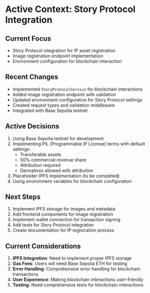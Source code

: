 # Active Context: Story Protocol Integration

## Current Focus

- Story Protocol integration for IP asset registration
- Image registration endpoint implementation
- Environment configuration for blockchain interaction

## Recent Changes

- Implemented `StoryProtocolService` for blockchain interactions
- Added image registration endpoint with validation
- Updated environment configuration for Story Protocol settings
- Created request types and validation middleware
- Integrated with Base Sepolia testnet

## Active Decisions

1. Using Base Sepolia testnet for development
2. Implementing PIL (Programmable IP License) terms with default settings:
   - Transferable assets
   - 50% commercial revenue share
   - Attribution required
   - Derivatives allowed with attribution
3. Placeholder IPFS implementation (to be completed)
4. Using environment variables for blockchain configuration

## Next Steps

1. Implement IPFS storage for images and metadata
2. Add frontend components for image registration
3. Implement wallet connection for transaction signing
4. Add tests for Story Protocol integration
5. Create documentation for IP registration process

## Current Considerations

1. **IPFS Integration**: Need to implement proper IPFS storage
2. **Gas Fees**: Users will need Base Sepolia ETH for testing
3. **Error Handling**: Comprehensive error handling for blockchain transactions
4. **User Experience**: Making blockchain interactions user-friendly
5. **Testing**: Need comprehensive tests for blockchain interactions
